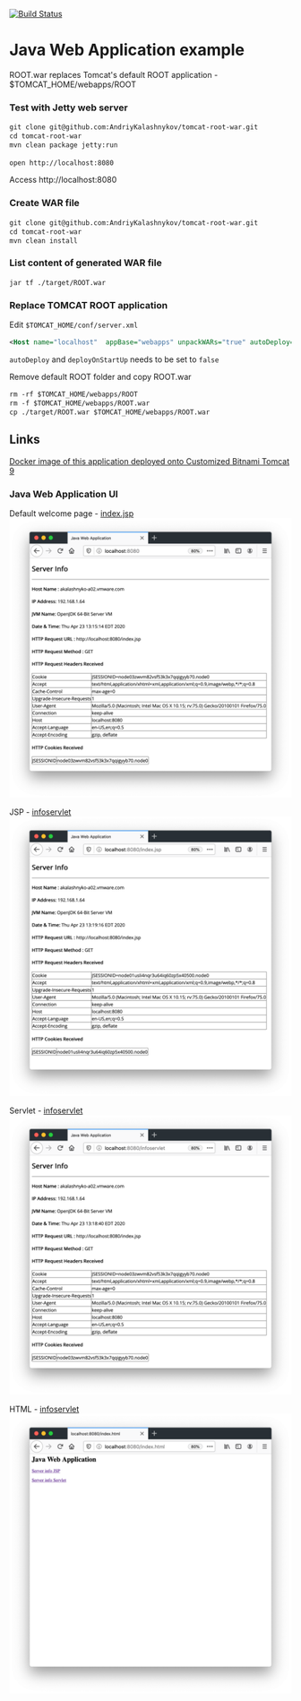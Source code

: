 [![Build Status](https://travis-ci.org/AndriyKalashnykov/tomcat-root-war.svg?branch=master)](https://travis-ci.org/AndriyKalashnykov/tomcat-root-war)

# Java Web Application example

ROOT.war replaces Tomcat's default ROOT application - $TOMCAT_HOME/webapps/ROOT

### Test with Jetty web server

```shell
git clone git@github.com:AndriyKalashnykov/tomcat-root-war.git
cd tomcat-root-war
mvn clean package jetty:run

open http://localhost:8080
```

Access http://localhost:8080

### Create WAR file

```shell
git clone git@github.com:AndriyKalashnykov/tomcat-root-war.git
cd tomcat-root-war
mvn clean install
```

### List content of generated WAR file

```shell
jar tf ./target/ROOT.war
```
### Replace TOMCAT ROOT application

Edit `$TOMCAT_HOME/conf/server.xml`

```xml
<Host name="localhost"  appBase="webapps" unpackWARs="true" autoDeploy="false" deployOnStartUp="false">
```

`autoDeploy` and `deployOnStartUp` needs to be set to `false`

Remove default ROOT folder and copy ROOT.war
```shell
rm -rf $TOMCAT_HOME/webapps/ROOT
rm -f $TOMCAT_HOME/webapps/ROOT.war
cp ./target/ROOT.war $TOMCAT_HOME/webapps/ROOT.war
```

## Links
[Docker image of this application deployed onto Customized Bitnami Tomcat 9](https://hub.docker.com/r/andriykalashnykov/bitnami-tomcat9-jdk18-root-war)

### Java Web Application UI

Default welcome page -  [index.jsp](http://localhost:8080/)
![index.html](images/http-8080-root.png)

JSP - [infoservlet](http://localhost:8080/index.jsp)
![infoservlet](images/http-8080-index-jsp.png)

Servlet - [infoservlet](http://localhost:8080/infoservlet)
![infoservlet](images/http-8080-infoservlet.png)

HTML - [infoservlet](http://localhost:8080/index.html)
![infoservlet](images/http-8080-index-html.png)

